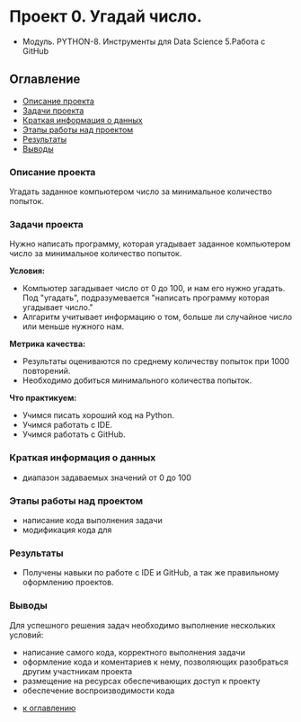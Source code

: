 # Проект 0. Угадай число. 
* Модуль. PYTHON-8. Инструменты для Data Science  5.Работа с GitHub

## Оглавление

* [Описание проекта](https://github.com/abodrij/sf_data_science/tree/main/Project_0/README.md#Описание-проекта)
* [Задачи проекта](https://github.com/abodrij/sf_data_science/tree/main/Project_0/README.md#Задачи-проекта)
* [Краткая информация о данных](https://github.com/abodrij/sf_data_science/tree/main/Project_0/README.md#Краткая-информация-о-данных)
* [Этапы работы над проектом](https://github.com/abodrij/sf_data_science/tree/main/Project_0/README.md#Этапы-работы-над-проектом)
* [Результаты](https://github.com/abodrij/sf_data_science/tree/main/Project_0/README.md#Результаты)
* [Выводы](https://github.com/abodrij/sf_data_science/tree/main/Project_0/README.md#Выводы)

### Описание проекта
Угадать заданное компьютером число за минимальное количество попыток.

### Задачи проекта
Нужно написать программу, которая угадывает заданное компьютером число за минимальное количество попыток.

**Условия:**
- Компьютер загадывает число от 0 до 100, и нам его нужно угадать. Под "угадать", подразумевается "написать программу которая угадывает число."
- Алгаритм учитывает информацию о том, больше ли случайное число или меньше нужного нам.

**Метрика качества:**
- Результаты оцениваются по среднему количеству попыток при 1000 повторений. 
- Необходимо добиться минимального количества попыток.

**Что практикуем:**
- Учимся писать хороший код на Python.
- Учимся работать с IDE.
- Учимся работать с GitHub.

### Краткая информация о данных
- диапазон задаваемых значений от 0 до 100


### Этапы работы над проектом
- написание кода выполнения задачи
- модификация кода для 


### Результаты
- Получены навыки по работе с IDE и GitHub, а так же правильному оформлению проектов.

### Выводы
Для успешного решения задач необходимо выполнение нескольких условий:
   - написание самого кода, корректного выполнения задачи
   - оформление кода и коментариев к нему, позволяющих разобраться другим участникам проекта
   - размещение на ресурсах обеспечивающих доступ к проекту
   - обеспечение воспроизводимости кода


* [к оглавлению](https://github.com/abodrij/sf_data_science/tree/main/Project_0/README.md#Оглавление)
